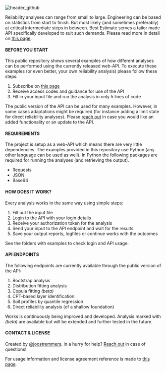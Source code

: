![header_github](https://bestestimate.nl/static/images/header_github.png)

Reliability analyses can range from small to large. Engineering can be based on statistics from start to finish.
But most likely (and sometimes preferably) at critical intermediate steps in between. Best Estimate serves a tailor made API specifically developed to suit such demands. Please read more in detail on [this page](https://bestestimate.nl/api).

#### BEFORE YOU START
This public repository shows several examples of how different analyses can be performed using the currently released web-API. To execute these examples (or even better, your own reliability analysis) please follow these steps:

1. Subscribe on [this page](https://bestestimate.nl/api)
2. Receive access codes and guidance for use of the API
3. Fill in your input file and run the analysis in only 5 lines of code

The public version of the API can be used for many examples. However, in some cases adaptations might be required (for instance adding a limit state for direct reliability analyses). Please [reach out](https://bestestimate.nl/reach_out) in case you would like an added functionality or an update to the API.

#### REQUIREMENTS
The project is setup as a web-API which means there are very little dependencies. The examples provided in this repository use Python (any other language can be used as well). In Python the following packages are required for running the analyses (and retrieving the output).
* Requests
* JSON
* Base64

#### HOW DOES IT WORK?
Every analysis works in the same way using simple steps:
1. Fill out the input file
1. Login to the API with your login details
1. Receive your authorization token for the analysis
1. Send your input to the API endpoint and wait for the results
1. Save your output reports, logfiles or continue works with the outcomes  

See the folders with examples to check login and API usage.

#### API ENDPOINTS
The following endpoints are currently available through the public version of the API:
1. Bootstrap analysis
1. Distribution fitting analysis
1. Copula fitting *(beta)*
1. CPT-based layer identification
1. Soil profiles by quantile regression
1. Direct reliability analysis (of a shallow foundation)

Works is continuously being improved and developed. Analysis marked with *(beta)* are available but will be extended and further tested in the future.

#### CONTACT & LICENSE
Created by [@joostremmers](https://www.linkedin.com/in/joost-remmers-b1457761). In a hurry for help? [Reach out](https://bestestimate.nl/reach_out) in case of questions!

For usage information and license agreement reference is made to [this page](https://bestestimate.nl/disclaimer).
